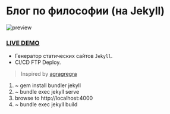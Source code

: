 # Блог по философии (на Jekyll)

![preview](https://user-images.githubusercontent.com/22976310/219026967-24e3cc0c-88fb-4022-8e89-b36d342d756a.gif)

### [LIVE DEMO](https://flsf.maxdudin.ru/)

- Генератор статических сайтов `Jekyll`.
- CI/CD FTP Deploy.

> Inspired by [agragregra](https://webdesign-master.ru/blog/html-css/create-parallax-mouse-website.html)


 1. ~ gem install bundler jekyll
 2. ~ bundle exec jekyll serve
 3. browse to http://localhost:4000
 4. ~ bundle exec jekyll build